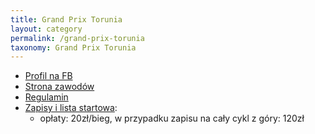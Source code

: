 ```yaml
---
title: Grand Prix Torunia
layout: category
permalink: /grand-prix-torunia
taxonomy: Grand Prix Torunia
---
```


* [Profil na FB](https://www.facebook.com/grandprixtorunia)
* [Strona zawodów](https://www.gptorunia.pl/)
* [Regulamin](http://www.gptorunia.pl/regulamin)
* [Zapisy i lista startowa](http://www.gptorunia.pl/zapisy):
    * opłaty: 20zł/bieg, w przypadku zapisu na cały cykl z góry: 120zł
